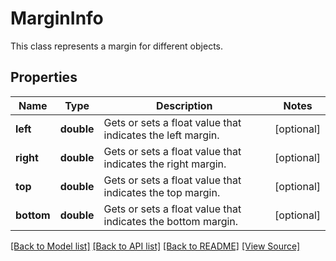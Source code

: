 ﻿# MarginInfo
This class represents a margin for different objects.

## Properties
Name | Type | Description | Notes
------------ | ------------- | ------------- | -------------
**left** | **double** | Gets or sets a float value that indicates the left margin. | [optional]
**right** | **double** | Gets or sets a float value that indicates the right margin. | [optional]
**top** | **double** | Gets or sets a float value that indicates the top margin. | [optional]
**bottom** | **double** | Gets or sets a float value that indicates the bottom margin. | [optional]

[[Back to Model list]](../README.md#documentation-for-models) [[Back to API list]](../README.md#documentation-for-api-endpoints) [[Back to README]](../README.md) [[View Source]](../src/Aspose/PDF/Model/MarginInfo.php)

